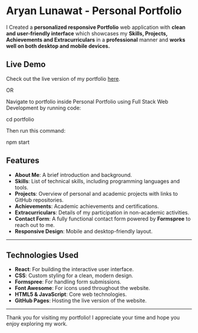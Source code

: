 # Aryan Lunawat - Personal Portfolio

I Created a **personalized responsive Portfolio** web application with **clean and user-friendly interface** which showcases my **Skills, Projects, Achievements and Extracurriculars** in a **professional** manner and **works well on both desktop and mobile devices.**

## Live Demo 
Check out the live version of my portfolio [here](https://aryanlunawat555.github.io/Personal-Portfolio/).

OR 

Navigate to portfolio inside Personal Portfolio using Full Stack Web Development by running code:

 cd portfolio 
 
 Then run this command:
 
 npm start 


## Features

- **About Me**: A brief introduction and background.
- **Skills**: List of technical skills, including programming languages and tools.
- **Projects**: Overview of personal and academic projects with links to GitHub repositories.
- **Achievements**: Academic achievements and certifications.
- **Extracurriculars**: Details of my participation in non-academic activities.
- **Contact Form**: A fully functional contact form powered by **Formspree** to reach out to me.
- **Responsive Design**: Mobile and desktop-friendly layout.

---

## Technologies Used

- **React**: For building the interactive user interface.
- **CSS**: Custom styling for a clean, modern design.
- **Formspree**: For handling form submissions.
- **Font Awesome**: For icons used throughout the website.
- **HTML5 & JavaScript**: Core web technologies.
- **GitHub Pages**: Hosting the live version of the website.

---
Thank you for visiting my portfolio! I appreciate your time and hope you enjoy exploring my work.
